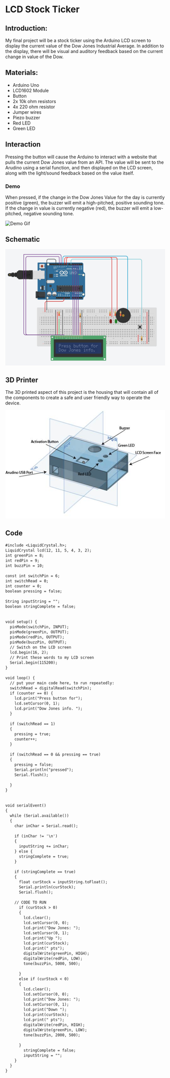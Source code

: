 # LCD Stock Ticker
## Introduction:
My final project will be a stock ticker using the Arduino LCD screen to display the current value of the Dow Jones Industrial Average. In addition to the display, there will be visual and auditory feedback based on the current change in value of the Dow. 

## Materials:
- Arduino Uno
- LCD1602 Module
- Button 
- 2x 10k ohm resistors
- 4x 220 ohm resistor
- Jumper wires
- Piezo buzzer
- Red LED
- Green LED

## Interaction
Pressing the button will cause the Arduino to interact with a website that pulls the current Dow Jones value from an API. The value will be sent to the Arudino using a serial function, and then displayed on the LCD screen, along with the light/sound feedback based on the value itself. 

### Demo
When pressed, if the change in the Dow Jones Value for the day is currently positive (green), the buzzer will emit a high-pitched, positive sounding tone. If the change in value is currently negative (red), the buzzer will emit a low-pitched, negative sounding tone.

![Demo Gif](https://github.com/jfeinberg32/Physical-Computing/blob/master/finalDemov2.gif)

## Schematic 
![Circuit Schematic](https://github.com/jfeinberg32/Physical-Computing/blob/master/finalSchematic.JPG)

## 3D Printer
The 3D printed aspect of this project is the housing that will contain all of the components to create a safe and user friendly way to operate the device.

![Circuit Housing](https://github.com/jfeinberg32/Physical-Computing/blob/master/finalHousingLabeled.jpg)

## Code
~~~
#include <LiquidCrystal.h>;
LiquidCrystal lcd(12, 11, 5, 4, 3, 2);
int greenPin = 8;
int redPin = 9;
int buzzPin = 10;

const int switchPin = 6;
int switchRead = 0;
int counter = 0;
boolean pressing = false;

String inputString = "";
boolean stringComplete = false;


void setup() {
  pinMode(switchPin, INPUT);
  pinMode(greenPin, OUTPUT);
  pinMode(redPin, OUTPUT);
  pinMode(buzzPin, OUTPUT);
  // Switch on the LCD screen
  lcd.begin(16, 2);
  // Print these words to my LCD screen
  Serial.begin(115200);
}

void loop() {
  // put your main code here, to run repeatedly:
  switchRead = digitalRead(switchPin);
  if (counter == 0) {
    lcd.print("Press button for");
    lcd.setCursor(0, 1);
    lcd.print("Dow Jones info. ");
  }

  if (switchRead == 1)
  {
    pressing = true;
    counter++;
  }

  if (switchRead == 0 && pressing == true)
  {
    pressing = false;
    Serial.println("pressed");
    Serial.flush();

  }
}


void serialEvent()
{
  while (Serial.available())
  {
    char inChar = Serial.read();

    if (inChar != '\n')
    {
      inputString += inChar;
    } else {
      stringComplete = true;
    }

    if (stringComplete == true)
    {
      float curStock = inputString.toFloat();
      Serial.println(curStock);
      Serial.flush();

    // CODE TO RUN
      if (curStock > 0)
      {
        lcd.clear();
        lcd.setCursor(0, 0);
        lcd.print("Dow Jones: ");
        lcd.setCursor(0, 1);
        lcd.print("Up ");
        lcd.print(curStock);
        lcd.print(" pts");
        digitalWrite(greenPin, HIGH);
        digitalWrite(redPin, LOW);
        tone(buzzPin, 5000, 500);

      }
      else if (curStock < 0)
      {
        lcd.clear();
        lcd.setCursor(0, 0);
        lcd.print("Dow Jones: ");
        lcd.setCursor(0, 1);
        lcd.print("Down ");
        lcd.print(curStock);
        lcd.print(" pts");
        digitalWrite(redPin, HIGH);
        digitalWrite(greenPin, LOW);
        tone(buzzPin, 2000, 500);

      }
        stringComplete = false;
        inputString = "";
    }
  }
}
~~~ 

